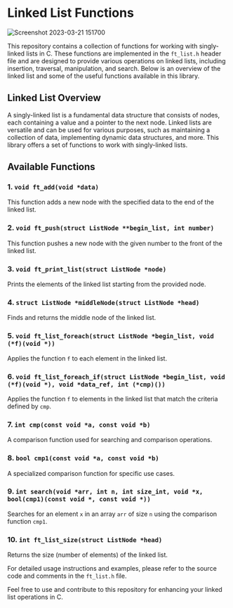 # Linked List Functions
![Screenshot 2023-03-21 151700](![image](https://github.com/Madmohammed22/Linked-list/assets/121677014/28bbad18-bc52-4818-a3bb-8d3029350529)
)

This repository contains a collection of functions for working with singly-linked lists in C. These functions are implemented in the `ft_list.h` header file and are designed to provide various operations on linked lists, including insertion, traversal, manipulation, and search. Below is an overview of the linked list and some of the useful functions available in this library.

## Linked List Overview

A singly-linked list is a fundamental data structure that consists of nodes, each containing a value and a pointer to the next node. Linked lists are versatile and can be used for various purposes, such as maintaining a collection of data, implementing dynamic data structures, and more. This library offers a set of functions to work with singly-linked lists.

## Available Functions

### 1. `void ft_add(void *data)`

This function adds a new node with the specified data to the end of the linked list.

### 2. `void ft_push(struct ListNode **begin_list, int number)`

This function pushes a new node with the given number to the front of the linked list.

### 3. `void ft_print_list(struct ListNode *node)`

Prints the elements of the linked list starting from the provided node.

### 4. `struct ListNode *middleNode(struct ListNode *head)`

Finds and returns the middle node of the linked list.

### 5. `void ft_list_foreach(struct ListNode *begin_list, void (*f)(void *))`

Applies the function `f` to each element in the linked list.

### 6. `void ft_list_foreach_if(struct ListNode *begin_list, void (*f)(void *), void *data_ref, int (*cmp)())`

Applies the function `f` to elements in the linked list that match the criteria defined by `cmp`.

### 7. `int cmp(const void *a, const void *b)`

A comparison function used for searching and comparison operations.

### 8. `bool cmp1(const void *a, const void *b)`

A specialized comparison function for specific use cases.

### 9. `int search(void *arr, int n, int size_int, void *x, bool(cmp1)(const void *, const void *))`

Searches for an element `x` in an array `arr` of size `n` using the comparison function `cmp1`.

### 10. `int ft_list_size(struct ListNode *head)`

Returns the size (number of elements) of the linked list.


For detailed usage instructions and examples, please refer to the source code and comments in the `ft_list.h` file.

Feel free to use and contribute to this repository for enhancing your linked list operations in C.
